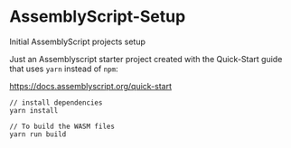 # AssemblyScript-Setup
Initial AssemblyScript projects setup 

Just an Assemblyscript starter project created with the Quick-Start guide that uses `yarn` instead of `npm`:

https://docs.assemblyscript.org/quick-start

```
// install dependencies
yarn install

// To build the WASM files
yarn run build
```
